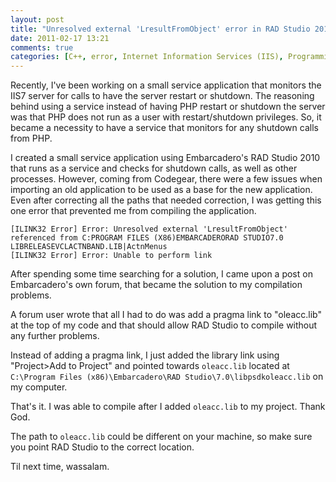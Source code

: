 ```yaml
---
layout: post
title: "Unresolved external 'LresultFromObject' error in RAD Studio 2010"
date: 2011-02-17 13:21
comments: true
categories: [C++, error, Internet Information Services (IIS), Programming, rad studio 2010, unresolved external lresultfromobject, Windows Server]
---
```

Recently, I've been working on a small service application that monitors the IIS7 server for calls to have the server restart or shutdown. The reasoning behind using a service instead of having PHP restart or shutdown the server was that PHP does not run as a user with restart/shutdown privileges. So, it became a necessity to have a service that monitors for any shutdown calls from PHP.

I created a small service application using Embarcadero's RAD Studio 2010 that runs as a service and checks for shutdown calls, as well as other processes. However, coming from Codegear, there were a few issues when importing an old application to be used as a base for the new application. Even after correcting all the paths that needed correction, I was getting this one error that prevented me from compiling the application.

<!--more-->

```shell
[ILINK32 Error] Error: Unresolved external 'LresultFromObject' referenced from C:PROGRAM FILES (X86)EMBARCADERORAD STUDIO7.0
LIBRELEASEVCLACTNBAND.LIB|ActnMenus
[ILINK32 Error] Error: Unable to perform link
```

After spending some time searching for a solution, I came upon a post on Embarcadero's own forum, that became the solution to my compilation problems.

A forum user wrote that all I had to do was add a pragma link to "oleacc.lib" at the top of my code and that should allow RAD Studio to compile without any further problems.

Instead of adding a pragma link, I just added the library link using "Project&gt;Add to Project" and pointed towards `oleacc.lib` located at `C:\Program Files (x86)\Embarcadero\RAD Studio\7.0\libpsdkoleacc.lib` on my computer.

That's it. I was able to compile after I added `oleacc.lib` to my project. Thank God.

The path to `oleacc.lib` could be different on your machine, so make sure you point RAD Studio to the correct location.

Til next time, wassalam.
